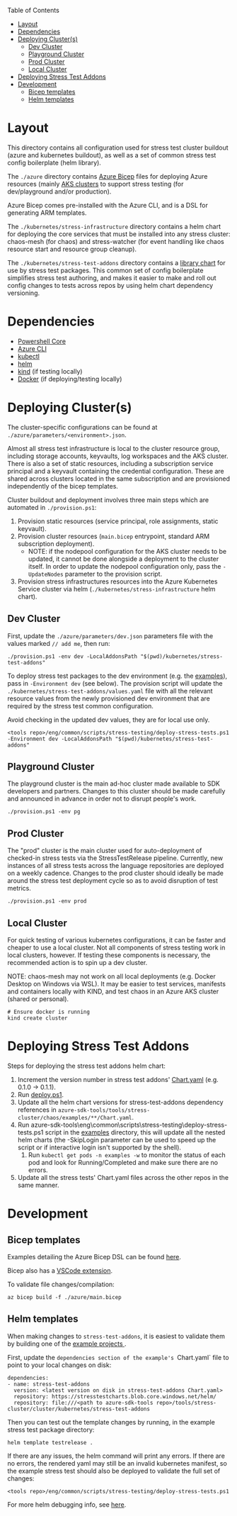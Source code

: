 Table of Contents
* [Layout](#layout)
* [Dependencies](#dependencies)
* [Deploying Cluster(s)](#deploying-clusters)
   * [Dev Cluster](#dev-cluster)
   * [Playground Cluster](#playground-cluster)
   * [Prod Cluster](#prod-cluster)
   * [Local Cluster](#local-cluster)
* [Deploying Stress Test Addons](#deploying-stress-test-addons)
* [Development](#development)
   * [Bicep templates](#bicep-templates)
   * [Helm templates](#helm-templates)


# Layout

This directory contains all configuration used for stress test cluster buildout (azure and kubernetes buildout), as well
as a set of common stress test config boilerplate (helm library).

The `./azure` directory contains [Azure Bicep](https://docs.microsoft.com/azure/azure-resource-manager/bicep/overview)
files for deploying Azure resources (mainly [AKS clusters](https://azure.microsoft.com/services/kubernetes-service/)
to support stress testing (for dev/playground and/or production).

Azure Bicep comes pre-installed with the Azure CLI, and is a DSL for generating ARM templates.

The `./kubernetes/stress-infrastructure` directory contains a helm chart for deploying the core services
that must be installed into any stress cluster: chaos-mesh (for chaos) and stress-watcher (for event handling like chaos
resource start and resource group cleanup).

The `./kubernetes/stress-test-addons` directory contains a [library chart](https://helm.sh/docs/topics/library_charts/)
for use by stress test packages. This common set of config boilerplate simplifies stress test authoring, and makes it
easier to make and roll out config changes to tests across repos by using helm chart dependency versioning.


# Dependencies

- [Powershell Core](https://docs.microsoft.com/powershell/scripting/install/installing-powershell-core-on-linux?view=powershell-7.1)
- [Azure CLI](https://docs.microsoft.com/cli/azure/install-azure-cli)
- [kubectl](https://kubernetes.io/docs/tasks/tools/#kubectl)
- [helm](https://helm.sh)
- [kind](https://github.com/kubernetes-sigs/kind/releases) (if testing locally)
- [Docker](https://docs.docker.com/get-docker/) (if deploying/testing locally)


# Deploying Cluster(s)

The cluster-specific configurations can be found at `./azure/parameters/<environment>.json`.

Almost all stress test infrastructure is local to the cluster resource group, including storage accounts, keyvaults,
log workspaces and the AKS cluster. There is also a set of static resources, including a subscription service principal
and a keyvault containing the credential configuration. These are shared across clusters located in the same subscription
and are provisioned independently of the bicep templates.

Cluster buildout and deployment involves three main steps which are automated in `./provision.ps1`:

1. Provision static resources (service principal, role assignments, static keyvault).
1. Provision cluster resources (`main.bicep` entrypoint, standard ARM subscription deployment).
    - NOTE: if the nodepool configuration for the AKS cluster needs to be updated, it cannot be done
      alongside a deployment to the cluster itself. In order to update the nodepool configuration only, pass
      the `-UpdateNodes` parameter to the provision script.
1. Provision stress infrastructures resources into the Azure Kubernetes Service cluster via helm
   (`./kubernetes/stress-infrastructure` helm chart).


## Dev Cluster

First, update the `./azure/parameters/dev.json` parameters file with the values marked `// add me`, then run:

```
./provision.ps1 -env dev -LocalAddonsPath "$(pwd)/kubernetes/stress-test-addons"
```

To deploy stress test packages to the dev environment
(e.g. the [examples](https://github.com/Azure/bicep/tree/main/docs/examples)), pass in `-Environment dev` (see below).
The provision script will update the `./kubernetes/stress-test-addons/values.yaml` file with all the relevant
resource values from the newly provisioned dev environment that are required by the stress test common configuration.

Avoid checking in the updated dev values, they are for local use only.

```
<tools repo>/eng/common/scripts/stress-testing/deploy-stress-tests.ps1 -Environment dev -LocalAddonsPath "$(pwd)/kubernetes/stress-test-addons"
```

## Playground Cluster

The playground cluster is the main ad-hoc cluster made available to SDK developers and partners. Changes to this cluster
should be made carefully and announced in advance in order not to disrupt people's work.

```
./provision.ps1 -env pg
```

## Prod Cluster

The "prod" cluster is the main cluster used for auto-deployment of checked-in stress tests via the StressTestRelease pipeline.
Currently, new instances of all stress tests across the language repositories are deployed on a weekly cadence.
Changes to the prod cluster should ideally be made around the stress test deployment cycle so as to avoid disruption
of test metrics.

```
./provision.ps1 -env prod
```

## Local Cluster

For quick testing of various kubernetes configurations, it can be faster and cheaper to use a local cluster.
Not all components of stress testing work in local clusters, however. If testing these components is necessary, the
recommended action is to spin up a dev cluster.

NOTE: chaos-mesh may not work on all local deployments (e.g. Docker Desktop on Windows via WSL).
It may be easier to test services, manifests and containers locally with KIND, and test chaos
in an Azure AKS cluster (shared or personal).

```
# Ensure docker is running
kind create cluster
```

# Deploying Stress Test Addons
Steps for deploying the stress test addons helm chart:
1. Increment the version number in stress test addons' [Chart.yaml](https://github.com/Azure/azure-sdk-tools/blob/main/tools/stress-cluster/cluster/kubernetes/stress-test-addons/Chart.yaml) (e.g. 0.1.0 -> 0.1.1).
1. Run [deploy.ps1](https://github.com/Azure/azure-sdk-tools/blob/main/tools/stress-cluster/cluster/kubernetes/stress-test-addons/deploy.ps1).
1. Update all the helm chart versions for stress-test-addons dependency references in `azure-sdk-tools/tools/stress-cluster/chaos/examples/**/Chart.yaml`.
1. Run azure-sdk-tools\eng\common\scripts\stress-testing\deploy-stress-tests.ps1 script in the [examples](https://github.com/Azure/azure-sdk-tools/tree/main/tools/stress-cluster/chaos/examples) directory, this will update all the nested helm charts (the -SkipLogin parameter can be used to speed up the script or if interactive login isn't supported by the shell).
   1. Run `kubectl get pods -n examples -w` to monitor the status of each pod and look for Running/Completed and make sure there are no errors.
1. Update all the stress tests' Chart.yaml files across the other repos in the same manner.

# Development

## Bicep templates

Examples detailing the Azure Bicep DSL can be found [here](https://github.com/Azure/bicep/tree/main/docs/examples).

Bicep also has a [VSCode extension](https://marketplace.visualstudio.com/items?itemName=ms-azuretools.vscode-bicep).

To validate file changes/compilation:

```
az bicep build -f ./azure/main.bicep
```

## Helm templates

When making changes to `stress-test-addons`, it is easiest to validate them by building one of the [example projects
](https://github.com/Azure/azure-sdk-tools/tree/main/tools/stress-cluster/chaos/examples).

First, update the `dependencies section of the example's `Chart.yaml` file to point to your local changes on disk:

```
dependencies:
- name: stress-test-addons
  version: <latest version on disk in stress-test-addons Chart.yaml>
  repository: https://stresstestcharts.blob.core.windows.net/helm/
  repository: file:///<path to azure-sdk-tools repo>/tools/stress-cluster/cluster/kubernetes/stress-test-addons
```

Then you can test out the template changes by running, in the example stress test package directory:

```
helm template testrelease .
```

If there are any issues, the helm command will print any errors. If there are no errors, the rendered yaml
may still be an invalid kubernetes manifest, so the example stress test should also be deployed to validate
the full set of changes:

```
<tools repo>/eng/common/scripts/stress-testing/deploy-stress-tests.ps1
```

For more helm debugging info, see [here](https://helm.sh/docs/chart_template_guide/debugging/).
